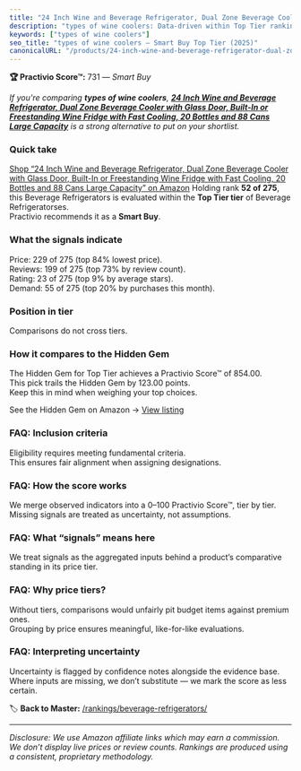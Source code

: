 ```yaml
---
title: "24 Inch Wine and Beverage Refrigerator, Dual Zone Beverage Cooler with Glass Door, Built-In or Freestanding Wine Fridge with Fast Cooling, 20 Bottles and 88 Cans Large Capacity"
description: "types of wine coolers: Data-driven within Top Tier ranking using the Practivio Score™. Positioned by quality, value, demand, findability, momentum."
keywords: ["types of wine coolers"]
seo_title: "types of wine coolers — Smart Buy Top Tier (2025)"
canonicalURL: "/products/24-inch-wine-and-beverage-refrigerator-dual-zone-beverage-cooler-with-glass-door-built-in-or-freestanding-wine-fridge-with-fast-cooling-20-bottles-and-88-cans-large-capacity-B0DRPDHCSV/"
---
```


**🏆 Practivio Score™:** 731 — _Smart Buy_


*If you're comparing **types of wine coolers**, **[24 Inch Wine and Beverage Refrigerator, Dual Zone Beverage Cooler with Glass Door, Built-In or Freestanding Wine Fridge with Fast Cooling, 20 Bottles and 88 Cans Large Capacity](https://www.amazon.com/dp/B0DRPDHCSV?tag=practivio-20)** is a strong alternative to put on your shortlist.*
### Quick take
[Shop “24 Inch Wine and Beverage Refrigerator, Dual Zone Beverage Cooler with Glass Door, Built-In or Freestanding Wine Fridge with Fast Cooling, 20 Bottles and 88 Cans Large Capacity” on Amazon](https://www.amazon.com/dp/B0DRPDHCSV?tag=practivio-20)
Holding rank **52 of 275**, this Beverage Refrigerators is evaluated within the **Top Tier tier** of Beverage Refrigeratorses.  
Practivio recommends it as a **Smart Buy**.

### What the signals indicate
Price: 229 of 275 (top 84% lowest price).  
Reviews: 199 of 275 (top 73% by review count).  
Rating: 23 of 275 (top 9% by average stars).  
Demand: 55 of 275 (top 20% by purchases this month).

### Position in tier
Comparisons do not cross tiers.

### How it compares to the Hidden Gem
The Hidden Gem for Top Tier achieves a Practivio Score™ of 854.00.  
This pick trails the Hidden Gem by 123.00 points.  
Keep this in mind when weighing your top choices.  

See the Hidden Gem on Amazon → [View listing](https://www.amazon.com/dp/B09F9WX11W?tag=practivio-20)

### FAQ: Inclusion criteria
Eligibility requires meeting fundamental criteria.  
This ensures fair alignment when assigning designations.

### FAQ: How the score works
We merge observed indicators into a 0–100 Practivio Score™, tier by tier.  
Missing signals are treated as uncertainty, not assumptions.

### FAQ: What “signals” means here
We treat signals as the aggregated inputs behind a product’s comparative standing in its price tier.

### FAQ: Why price tiers?
Without tiers, comparisons would unfairly pit budget items against premium ones.  
Grouping by price ensures meaningful, like-for-like evaluations.

### FAQ: Interpreting uncertainty
Uncertainty is flagged by confidence notes alongside the evidence base.  
Where inputs are missing, we don’t substitute — we mark the score as less certain.


🏷️ **Back to Master:** [/rankings/beverage-refrigerators/](/rankings/beverage-refrigerators/)

---
_Disclosure: We use Amazon affiliate links which may earn a commission. We don’t display live prices or review counts. Rankings are produced using a consistent, proprietary methodology._
